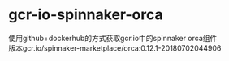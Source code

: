 # gcr-io-spinnaker-orca
使用github+dockerhub的方式获取gcr.io中的spinnaker orca组件<br />
版本gcr.io/spinnaker-marketplace/orca:0.12.1-20180702044906
